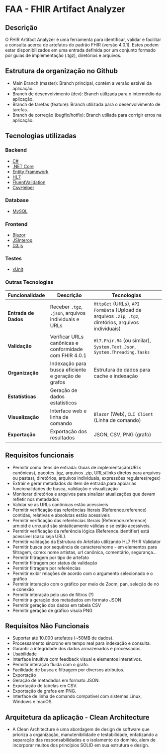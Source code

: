 # FAA - FHIR Artifact Analyzer

## Descrição
O FHIR Artifact Analyzer é uma ferramenta para identificar, validar e facilitar a consulta acerca de artefatos do padrão FHIR (versão 4.0.1). Estes podem estar disponibilizados em uma entrada definida por um conjunto formado por guias de implementação (.tgz), diretórios e arquivos.

## Estrutura de organização no Github
- Main Branch (master): Branch principal, contém a versão estável da aplicação.
- Branch de desenvolvimento (dev): Branch utilizada para o intermédio da aplicação.
- Branch de tarefas (feature): Branch utilizada para o desenvolvimento de tarefas.
- Branch de correção (bugfix/hotfix): Branch utiliada para corrigir erros na aplicação.


## Tecnologias utilizadas 

### Backend
- [C#](https://learn.microsoft.com/pt-br/dotnet/csharp/tour-of-csharp/)
- [.NET Core](https://dotnet.microsoft.com/pt-br/download/dotnet/8.0)
- [Entity Framework](https://learn.microsoft.com/pt-br/ef/core/)
- [HL7](https://www.nuget.org/packages/hl7.fhir.r4)
- [FluentValidation](https://docs.fluentvalidation.net/en/latest/)
- [CsvHelper](https://joshclose.github.io/CsvHelper/)

### Database
- [MySQL](https://www.mysql.com/)

### Frontend
- [Blazor](https://dotnet.microsoft.com/pt-br/apps/aspnet/web-apps/blazor)
- [JSInterop](https://learn.microsoft.com/pt-br/aspnet/core/blazor/javascript-interoperability/?view=aspnetcore-9.0)
- [D3.js](https://d3js.org/)

### Testes
- [xUnit](https://xunit.net/)

### Outras Tecnologias

| **Funcionalidade**       | **Descrição** | **Tecnologias** |
|-------------------------|--------------|----------------|
| **Entrada de Dados**    | Receber `.tgz`, `.json`, arquivos individuais e URLs | `HttpGet` (URLs), `API FormData` (Upload de arquivos `.zip`, `.tgz`, diretórios, arquivos individuais) |
| **Validação**          | Verificar URLs canônicas e conformidade com FHIR 4.0.1 | `Hl7.Fhir.R4` (ou similar), `System.Text.Json`, `System.Threading.Tasks` |
| **Organização**        | Indexação para busca eficiente e geração de grafos | Estrutura de dados para cache e indexação |
| **Estatísticas**       | Geração de dados estatísticos | |
| **Visualização**       | Interface web e linha de comando | `Blazor` (Web), `CLI Client` (Linha de comando) |
| **Exportação**         | Exportação dos resultados | JSON, CSV, PNG (grafo) |




## Requisitos funcionais
- Permitir como itens de entrada: Guias de implementação(URLs canônicas), pacotes .tgz, arquivos .zip, URLs(links diretos para arquivos ou pastas), diretórios, arquivos individuais, expressões regulares(regex)
- Extrair e gerar metadados do ítem de entrada,para apoiar as funcionalidades de busca, validação e visualização
- Monitorar diretórios e arquivos para sinalizar atualizações que devam refletir nos metadados
- Validar se as URLs canônicas estão acessiveis
- Permitir verificação das referências literais (Reference.reference) contidas, relativas e absolutas estão acessiveis
- Permitir verificação das referências literais (Reference.reference) urn:oid e urn:uuid são sintaticamente válidas e se estão acessíveis.
- Permitir verificação da referência lógica (Reference.identifier) está acessível (caso seja URL).
- Permitir validação da Estrutura do Artefato utilizando HL7 FHIR Validator
- Permitir busca por sequência de caractere/nome - em elementos para filtragem, como: nome artistas, url canônica, comentário, segurança...
- Permitir filtragem por tipo de artefato
- Permitir filtragem por status de validação
- Permitir filtragem por referências
- Permitir exibir relações de acordo com o argumento selecionado e o gráfico
- Permitir interação com o gráfico por meio de Zoom, pan, seleção de nó e conexão
- Permitir interação pelo uso de filtros (?)
- Permitir a geração dos metadados em formato JSON
- Permitir geração dos dados em tabela CSV
- Permitir geração de gráfico visula PNG

## Requisitos Não Funcionais
- Suportar até 10.000 artefatos (~50MB de dados).
- Processamento síncrono em tempo real para indexação e consulta.
- Garantir a integridade dos dados armazenados e processados.
- Usabilidade
- Interface intuitiva com feedback visual e elementos interativos.
- Permitir interação fluida com o grafo.
- Facilidade de busca e filtragem por diversos atributos.
- Exportação
- Geração de metadados em formato JSON.
- Exportação de tabelas em CSV.
- Exportação de grafos em PNG.
- Interface de linha de comando compatível com sistemas Linux, Windows e macOS.

## Arquitetura da aplicação - Clean Architecture
- A Clean Architecture é uma abordagem de design de software que prioriza a organização, manutenibilidade e testabilidade, enfatizando a separação das responsabilidades e o isolamento do domínio, alem de incorporar muitos dos princípios SOLID em sua estrutura e design. 


